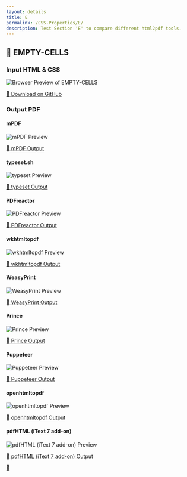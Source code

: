 ```yaml
---
layout: details
title: E
permalink: /CSS-Properties/E/
description: Test Section 'E' to compare different html2pdf tools.
---
```




## 🔬 EMPTY-CELLS

### Input HTML & CSS

<div class="browser-mockup with-url">
    <div>
        <img src="/{{ page.path }}/../browser_screenshot__html_CSS_Properties_E_empty-cells.html.pdf.png" alt="Browser Preview of EMPTY-CELLS" />
    </div>
</div>
<p>
    <a href="https://raw.githubusercontent.com/azettl/compare.html2pdf.tools/master//html/CSS%20Properties/E/empty-cells.html" target="_blank" rel="noopener">📄 Download on GitHub</a>
</p>

### Output PDF

<div class="details-boxes">
    <div>
        <h4>mPDF</h4>
        <img src="/{{ page.path }}/../mpdf__html_CSS_Properties_E_empty-cells.html.png" alt="mPDF Preview" />
        <p>
            <a href="/{{ page.path }}/../mpdf__html_CSS_Properties_E_empty-cells.html.pdf" target="_blank">📕 mPDF Output</a>
        </p>
    </div>
    <div>
        <h4>typeset.sh</h4>
        <img src="/{{ page.path }}/../typeset__html_CSS_Properties_E_empty-cells.html.png" alt="typeset Preview" />
        <p>
            <a href="/{{ page.path }}/../typeset__html_CSS_Properties_E_empty-cells.html.pdf" target="_blank">📕 typeset Output</a>
        </p>
    </div>
    <div>
        <h4>PDFreactor</h4>
        <img src="/{{ page.path }}/../pdfreactor__html_CSS_Properties_E_empty-cells.html.png" alt="PDFreactor Preview" />
        <p>
            <a href="/{{ page.path }}/../pdfreactor__html_CSS_Properties_E_empty-cells.html.pdf" target="_blank">📕 PDFreactor Output</a>
        </p>
    </div>
    <div>
        <h4>wkhtmltopdf</h4>
        <img src="/{{ page.path }}/../wkhtmltopdf__html_CSS_Properties_E_empty-cells.html.png" alt="wkhtmltopdf Preview" />
        <p>
            <a href="/{{ page.path }}/../wkhtmltopdf__html_CSS_Properties_E_empty-cells.html.pdf" target="_blank">📕 wkhtmltopdf Output</a>
        </p>
    </div>
    <div>
        <h4>WeasyPrint</h4>
        <img src="/{{ page.path }}/../weasyprint__html_CSS_Properties_E_empty-cells.html.png" alt="WeasyPrint Preview" />
        <p>
            <a href="/{{ page.path }}/../weasyprint__html_CSS_Properties_E_empty-cells.html.pdf" target="_blank">📕 WeasyPrint Output</a>
        </p>
    </div>
    <div>
        <h4>Prince</h4>
        <img src="/{{ page.path }}/../princexml__html_CSS_Properties_E_empty-cells.html.png" alt="Prince Preview" />
        <p>
            <a href="/{{ page.path }}/../princexml__html_CSS_Properties_E_empty-cells.html.pdf" target="_blank">📕 Prince Output</a>
        </p>
    </div>
    <div>
        <h4>Puppeteer</h4>
        <img src="/{{ page.path }}/../puppeteer__html_CSS_Properties_E_empty-cells.html.png" alt="Puppeteer Preview" />
        <p>
            <a href="/{{ page.path }}/../puppeteer__html_CSS_Properties_E_empty-cells.html.pdf" target="_blank">📕 Puppeteer Output</a>
        </p>
    </div>
    <div>
        <h4>openhtmltopdf</h4>
        <img src="/{{ page.path }}/../openhtmltopdf__html_CSS_Properties_E_empty-cells.html.png" alt="openhtmltopdf Preview" />
        <p>
            <a href="/{{ page.path }}/../openhtmltopdf__html_CSS_Properties_E_empty-cells.html.pdf" target="_blank">📕 openhtmltopdf Output</a>
        </p>
    </div>
    <div>
        <h4>pdfHTML (iText 7 add-on)</h4>
        <img src="/{{ page.path }}/../itextpdfhtml__html_CSS_Properties_E_empty-cells.html.png" alt="pdfHTML (iText 7 add-on) Preview" />
        <p>
            <a href="/{{ page.path }}/../itextpdfhtml__html_CSS_Properties_E_empty-cells.html.pdf" target="_blank">📕 pdfHTML (iText 7 add-on) Output</a>
        </p>
    </div>
</div>

<a href="#top" class="rocket-outer">
    <span class="rocket">🚀</span>
</a>


